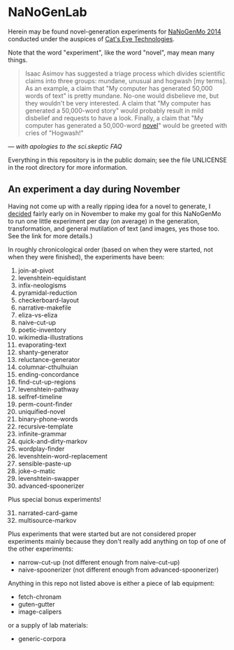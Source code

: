 NaNoGenLab
==========

Herein may be found novel-generation experiments for [NaNoGenMo 2014][]
conducted under the auspices of [Cat's Eye Technologies][].

Note that the word "experiment", like the word "novel", may mean many things.

> Isaac Asimov has suggested a triage process which divides scientific
> claims into three groups: mundane, unusual and hogwash [my terms].
> As an example, a claim that "My computer has generated 50,000 words of text"
> is pretty mundane.  No-one would disbelieve me, but they wouldn't be very
> interested.  A claim that "My computer has generated a 50,000-word story"
> would probably result in mild disbelief and requests to have a look.  Finally,
> a claim that "My computer has generated a 50,000-word [novel][]" would be
> greeted with cries of "Hogwash!"

— _with apologies to the sci.skeptic FAQ_

Everything in this repository is in the public domain; see the file
UNLICENSE in the root directory for more information.

An experiment a day during November
-----------------------------------

Having not come up with a really ripping idea for a novel to generate,
I [decided][] fairly early on in November to make my goal for this NaNoGenMo
to run one little experiment per day (on average) in the generation,
transformation, and general mutilation of text (and images, yes those too.
See the link for more details.)

In roughly chronicological order (based on when they were started, not when
they were finished), the experiments have been:

1. join-at-pivot
2. levenshtein-equidistant
3. infix-neologisms
4. pyramidal-reduction
5. checkerboard-layout
6. narrative-makefile
7. eliza-vs-eliza
8. naive-cut-up
9. poetic-inventory
10. wikimedia-illustrations
11. evaporating-text
12. shanty-generator
13. reluctance-generator
14. columnar-cthulhuian
15. ending-concordance
16. find-cut-up-regions
17. levenshtein-pathway
18. selfref-timeline
19. perm-count-finder
20. uniquified-novel
21. binary-phone-words
22. recursive-template
23. infinite-grammar
24. quick-and-dirty-markov
25. wordplay-finder
26. levenshtein-word-replacement
27. sensible-paste-up
28. joke-o-matic
29. levenshtein-swapper
30. advanced-spoonerizer

Plus special bonus experiments!

31. narrated-card-game
32. multisource-markov

Plus experiments that were started but are not considered proper experiments
mainly because they don't really add anything on top of one of the other
experiments:

* narrow-cut-up (not different enough from naive-cut-up)
* naive-spoonerizer (not different enough from advanced-spoonerizer)

Anything in this repo not listed above is either a piece of lab equipment:

* fetch-chronam
* guten-gutter
* image-calipers

or a supply of lab materials:

* generic-corpora

[NaNoGenMo 2014]:         https://github.com/dariusk/NaNoGenMo-2014
[Cat's Eye Technologies]: http://catseye.tc/
[novel]:                  http://en.wikipedia.org/wiki/Novel
[decided]:                https://github.com/dariusk/NaNoGenMo-2014/issues/10#issuecomment-62053420
